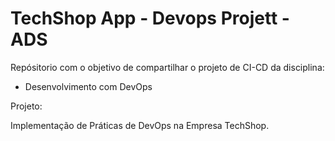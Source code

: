 # TechShop App - Devops Projett - ADS

Repósitorio com o objetivo de compartilhar o projeto de CI-CD da disciplina:

- Desenvolvimento com DevOps

Projeto:

Implementação de Práticas de DevOps na Empresa TechShop.
